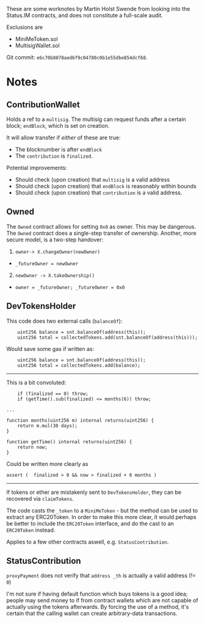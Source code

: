 These are some worknotes by Martin Holst Swende from looking into the Status.IM contracts, and does not constitute a full-scale audit. 

Exclusions are

- MiniMeToken.sol
- MultisigWallet.sol

Git commit: `e6c70b8078aed6f9c04780c0b1e55dbe854dcf68`. 

# Notes

## ContributionWallet

Holds a ref to a `multisig`. The multisig can request funds after a certain block; `endBlock`, which is set on creation. 

It will allow transfer if _either_ of these are true: 
- The blocknumber is after `endBlock`
- The `contribution` is `finalized`. 

Potential improvements: 

* Should check (upon creation) that `multisig` is a valid address
* Should check (upon creation) that `endBlock` is reasonably within bounds
* Should check (upon creation) that `contribution` is a valid address. 

## Owned

The `Owned` contract allows for setting `0x0` as owner. This may be dangerous. 
The `Owned` contract does a single-step transfer of ownership. Another, more secure model, is a two-step handover: 

1. `owner-> X.changeOwner(newOwner)`
  * `_futureOwner = newOwner`
2. `newOwner -> X.takeOwnership()`
  * `owner = _futureOwner; _futureOwner = 0x0`


## DevTokensHolder


This code does two external calls (`balanceOf`):

        uint256 balance = snt.balanceOf(address(this));
        uint256 total = collectedTokens.add(snt.balanceOf(address(this)));

Would save some gas if written as: 

        uint256 balance = snt.balanceOf(address(this));
        uint256 total = collectedTokens.add(balance);


---

This is a bit convoluted: 

        if (finalized == 0) throw;
        if (getTime().sub(finalized) <= months(6)) throw;

    ...

    function months(uint256 m) internal returns(uint256) {
        return m.mul(30 days);
    }

    function getTime() internal returns(uint256) {
        return now;
    }

Could be written more clearly as 

	assert (  finalized > 0 && now > finalized + 6 months )



---

If tokens or ether are mistakenly sent to `DevTokensHolder`, they can be recovered via `claimTokens`. 

The code casts the `_token` to a `MiniMeToken` - but the method can be used to extract any ERC20Token. In order to make this more clear, it would perhaps be better to include the `ERC20Token` interface, and do the cast to an `ERC20Token` instead.  

Applies to a few other contracts aswell, e.g. `StatusContribution`. 


## StatusContribution


`proxyPayment` does not verify that `address _th` is actually a valid address (!= `0`)

I'm not sure if having default function which buys tokens is a good idea; people may send money to if from contract wallets which are not capable of actually using the tokens afterwards. By forcing the use of a method, it's certain that the calling wallet can create arbitrary-data transactions. 



